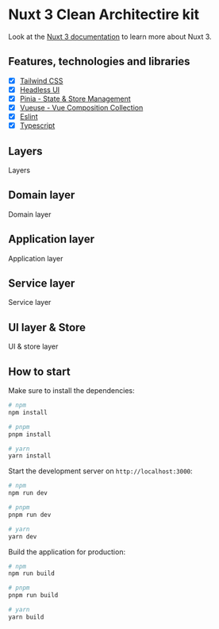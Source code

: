 # Nuxt 3 Clean Architectire kit

Look at the [Nuxt 3 documentation](https://nuxt.com/docs/getting-started/introduction) to learn more about Nuxt 3.

## Features, technologies and libraries

- [X] [Tailwind CSS](https://tailwindcss.com/)
- [X] [Headless UI](https://headlessui.dev/)
- [X] [Pinia - State & Store Management](https://pinia.vuejs.org/)
- [X] [Vueuse - Vue Composition Collection](https://vueuse.org/)
- [X] [Eslint](https://vueuse.org/)
- [X] [Typescript](https://vueuse.org/)

## Layers

Layers

## Domain layer

Domain layer

## Application layer

Application layer

## Service layer

Service layer

## UI layer & Store

UI & store layer

## How to start

Make sure to install the dependencies:

```bash
# npm
npm install

# pnpm
pnpm install

# yarn
yarn install
```

Start the development server on `http://localhost:3000`:

```bash
# npm
npm run dev

# pnpm
pnpm run dev

# yarn
yarn dev
```

Build the application for production:

```bash
# npm
npm run build

# pnpm
pnpm run build

# yarn
yarn build
```
